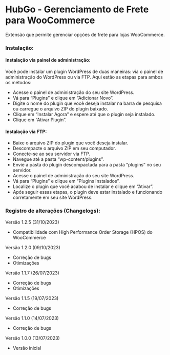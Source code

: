 # HubGo - Gerenciamento de Frete para WooCommerce

Extensão que permite gerenciar opções de frete para lojas WooCommerce.

### Instalação:

#### Instalação via painel de administração:

Você pode instalar um plugin WordPress de duas maneiras: via o painel de administração do WordPress ou via FTP. Aqui estão as etapas para ambos os métodos:

* Acesse o painel de administração do seu site WordPress.
* Vá para “Plugins” e clique em “Adicionar Novo”.
* Digite o nome do plugin que você deseja instalar na barra de pesquisa ou carregue o arquivo ZIP do plugin baixado.
* Clique em “Instalar Agora” e espere até que o plugin seja instalado.
* Clique em “Ativar Plugin”.

#### Instalação via FTP:

* Baixe o arquivo ZIP do plugin que você deseja instalar.
* Descompacte o arquivo ZIP em seu computador.
* Conecte-se ao seu servidor via FTP.
* Navegue até a pasta “wp-content/plugins”.
* Envie a pasta do plugin descompactada para a pasta “plugins” no seu servidor.
* Acesse o painel de administração do seu site WordPress.
* Vá para “Plugins” e clique em “Plugins Instalados”.
* Localize o plugin que você acabou de instalar e clique em “Ativar”.
* Após seguir essas etapas, o plugin deve estar instalado e funcionando corretamente em seu site WordPress.

### Registro de alterações (Changelogs):

Versão 1.2.5 (31/10/2023)
* Compatibilidade com High Performance Order Storage (HPOS) do WooCommerce

Versão 1.2.0 (09/10/2023)
* Correção de bugs
* Otimizações

Versão 1.1.7 (26/07/2023)
* Correção de bugs
* Otimizações

Versão 1.1.5 (19/07/2023)
* Correção de bugs

Versão 1.1.0 (14/07/2023)
* Correção de bugs

Versão 1.0.0 (13/07/2023)
* Versão inicial
